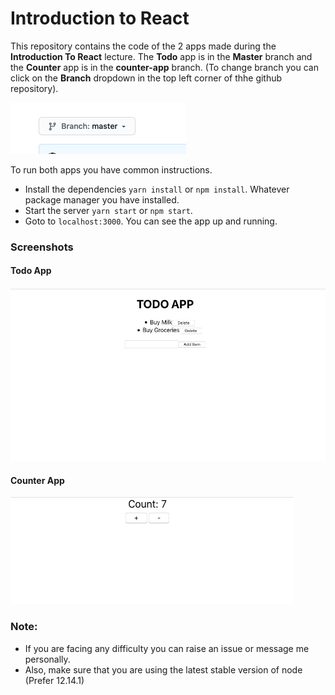 # Introduction to React

This repository contains the code of the 2 apps made during the **Introduction To React** lecture.
The **Todo** app is in the **Master** branch and the **Counter** app is in the **counter-app** branch. (To change branch you can click on the **Branch** dropdown in the top left corner of thhe github repository).

![branch dropdown](screenshots/SS1.png)

To run both apps you have common instructions.
- Install the dependencies `yarn install` or `npm install`.  Whatever package manager you have installed.
- Start the server `yarn start` or `npm start`.
- Goto to `localhost:3000`. You can see the app up and running. 
### Screenshots 

#### Todo App
![todo app](screenshots/SS2.png)
#### Counter App
![counter app](screenshots/SS3.png)

### Note:
- If you are facing any difficulty you can raise an issue or message me personally.
- Also, make sure that you are using the latest stable version of node (Prefer 12.14.1)

